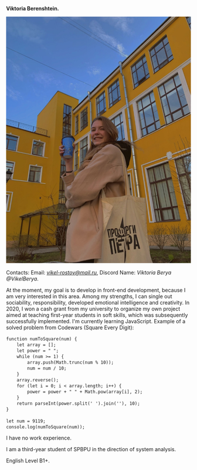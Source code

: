**Viktoria Berenshtein.**

![Image text](https://github.com/VikelBerya/codewars-solves/blob/main/TalUcSCRWaE.jpg)  

Сontacts: Email: *vikel-rostov@mail.ru*, Discord Name: *Viktoria Berya @VikelBerya*.


At the moment, my goal is to develop in front-end development, because I am very interested in this area. 
Among my strengths, I can single out sociability, responsibility, developed emotional intelligence and creativity.
In 2020, I won a cash grant from my university to organize my own project aimed at teaching first-year students in soft skills, which was subsequently successfully implemented.
I'm currently learning JavaScript. Example of a solved problem from Codewars (Square Every Digit):

```
function numToSquare(num) {
    let array = [];
    let power = " ";
    while (num >= 1) {
        array.push(Math.trunc(num % 10));
        num = num / 10;
    }
    array.reverse();
    for (let i = 0; i < array.length; i++) {
        power = power + " " + Math.pow(array[i], 2);
    }
    return parseInt(power.split(' ').join(''), 10);
}

let num = 9119;
console.log(numToSquare(num));
```
I have no work experience.

I am a third-year student of SPBPU in the direction of system analysis.

English Level B1+.
